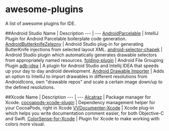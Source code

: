 # awesome-plugins
A list of awesome plugins for IDE.

##Android Studio
Name | Description
--- | --- 
[AndroidParcelable](https://github.com/mcharmas/android-parcelable-intellij-plugin) | IntelliJ Plugin for Android Parcelable boilerplate code generation.
[AndroidButterknifeZelezny](https://github.com/avast/android-butterknife-zelezny) | Android Studio plug-in for generating ButterKnife injections from selected layout XML.
[android-selector-chapek](https://github.com/inmite/android-selector-chapek) | Android Studio plugin which automatically generates drawable selectors from appropriately named resources.
[folding-plugin](https://github.com/dmytrodanylyk/folding-plugin) | Android File Grouping Plugin
[adb-idea](https://github.com/pbreault/adb-idea) | A plugin for Android Studio and Intellij IDEA that speeds up your day to day android development.
[Android Drawable Importer](https://github.com/winterDroid/android-drawable-importer-intellij-plugin) | Adds an option to IntelliJ to import drawables in different resolutions from AndroidIcons, own "drawable repos" and scale a certain image down/up to the defined resolutions.

##Xcode
Name | Description
--- | --- 
[Alcatraz](https://github.com/supermarin/Alcatraz) | Package manager for Xcode.
[cocoapods-xcode-plugin](https://github.com/kattrali/cocoapods-xcode-plugin) | Dependency management helper for your CocoaPods, right in Xcode
[VVDocumenter-Xcode](https://github.com/onevcat/VVDocumenter-Xcode) | Xcode plug-in which helps you write documentation comment easier, for both Objective-C and Swift.
[ColorSense-for-Xcode](https://github.com/omz/ColorSense-for-Xcode) | Plugin for Xcode to make working with colors more visual.